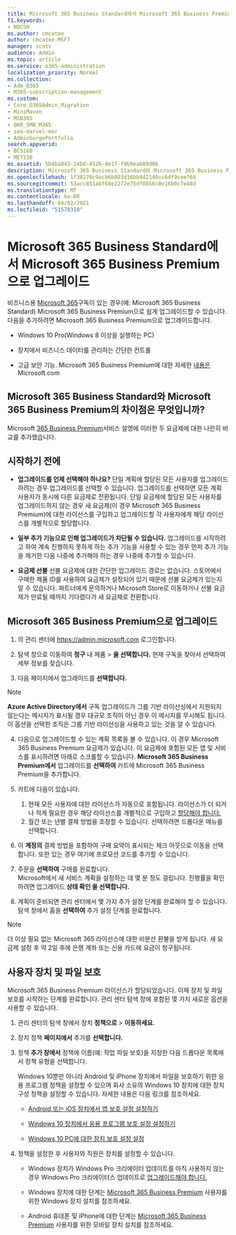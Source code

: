```yaml
---
title: Microsoft 365 Business Standard에서 Microsoft 365 Business Premium으로 업그레이드
f1.keywords:
- NOCSH
ms.author: cmcatee
author: cmcatee-MSFT
manager: scotv
audience: Admin
ms.topic: article
ms.service: o365-administration
localization_priority: Normal
ms.collection:
- Adm_O365
- M365-subscription-management
ms.custom:
- Core_O365Admin_Migration
- MiniMaven
- MSB365
- OKR_SMB_M365
- seo-marvel-mar
- AdminSurgePortfolio
search.appverid:
- BCS160
- MET150
ms.assetid: 5b4ba843-24b8-4526-8e1f-f9b9eab89d06
description: Microsoft 365 Business Standard와 Microsoft 365 Business Premium의 차이점과 Microsoft 365 Business Premium으로 업그레이드하는 방법에 대해 자세히 알아보습니다.
ms.openlocfilehash: 1f38270c9acb6b803d16bb842140cc6df9cee768
ms.sourcegitcommit: 53acc851abf68e2272e75df0856c0e16b0c7e48d
ms.translationtype: MT
ms.contentlocale: ko-KR
ms.lasthandoff: 04/02/2021
ms.locfileid: "51578310"
---
```

# <a name="upgrade-to-microsoft-365-business-premium-from-microsoft-365-business-standard"></a>Microsoft 365 Business Standard에서 Microsoft 365 Business Premium으로 업그레이드

비즈니스용 [Microsoft 365](https://products.office.com/compare-all-microsoft-office-products-4-column?activetab=tab:primaryr2)구독이 있는 경우(예: Microsoft 365 Business Standard) Microsoft 365 Business Premium으로 쉽게 업그레이드할 수 있습니다. 다음을 추가하려면 Microsoft 365 Business Premium으로 업그레이드합니다.

- Windows 10 Pro(Windows 8 이상을 실행하는 PC)

- 장치에서 비즈니스 데이터를 관리하는 간단한 컨트롤

- 고급 보안 기능.
Microsoft 365 Business Premium에 대한 자세한 [내용은](https://www.microsoft.com/microsoft-365/business) Microsoft.com

## <a name="whats-the-difference-between-microsoft-365-business-standard-and-microsoft-365-business-premium"></a>Microsoft 365 Business Standard와 Microsoft 365 Business Premium의 차이점은 무엇입니까?

Microsoft [365 Business Premium](/office365/servicedescriptions/microsoft-365-service-descriptions/microsoft-365-business-service-description)서비스 설명에 이러한 두 요금제에 대한 나란히 비교를 추가했습니다. 

## <a name="before-you-get-started"></a>시작하기 전에

- **업그레이드를 언제 선택해야 하나요?** 단일 계획에 할당된 모든  사용자를 업그레이드하려는 경우 업그레이드를 선택할 수 있습니다. 업그레이드를 선택하면 모든 계획 사용자가 동시에 다른 요금제로 전환됩니다. 단일 요금제에 할당된 모든 사용자를 업그레이드하지 않는 경우 새 요금제(이 경우 Microsoft 365 [](../admin/manage/assign-licenses-to-users.md) Business Premium)에 대한 라이선스를 구입하고 업그레이드할 각 사용자에게 해당 라이선스를 개별적으로 할당합니다.

- **일부 추가 기능으로 인해 업그레이드가 차단될 수 있습니다.** 업그레이드를 시작하려고 하여 계속 진행하지 못하게 하는 추가 기능을 사용할 수 있는 경우 먼저 추가 기능을 제거한 다음 나중에 추가해야 하는 경우 나중에 추가할 수 있습니다.

- **요금제 선불** 선불 요금제에 대한 간단한 업그레이드 경로는 없습니다. 스토어에서 구매한 제품 ID를 사용하여 요금제가 설정되어 있기 때문에 선불 요금제가 있는지 알 수 있습니다. 파트너에게 문의하거나 Microsoft Store로 이동하거나 선불 요금제가 만료될 때까지 기다렸다가 새 요금제로 전환합니다.

## <a name="upgrade-to-microsoft-365-business-premium"></a>Microsoft 365 Business Premium으로 업그레이드

1. 의 관리 센터에 <a href="https://go.microsoft.com/fwlink/p/?linkid=837890" target="_blank">https://admin.microsoft.com</a> 로그인합니다.

2. 탐색 창으로 이동하여 **청구** 내 제품 \> **을 선택합니다.** 현재 구독을 찾아서 선택하여 세부 정보를 찾습니다.

3. 다음 페이지에서 업그레이드를 **선택합니다.**

  > [!NOTE]
  > **Azure Active Directory에서** 구독 업그레이드가 그룹 기반 라이선싱에서 지원되지 않는다는 메시지가 표시될 경우 대규모 조직이 아닌 경우 이 메시지를 무시해도 됩니다. 이 옵션을 선택한 조직은 그룹 기반 라이선싱을 사용하고 있는 것을 알 수 있습니다.

4. 다음으로 업그레이드할 수 있는 계획 목록을 볼 수 있습니다. 이 경우 Microsoft 365 Business Premium 요금제가 있습니다. 이 요금제에 포함된 모든 앱 및 서비스를 표시하려면 아래로 스크롤할 수 있습니다. **Microsoft 365 Business Premium에서** 업그레이드를 **선택하여** 카트에 Microsoft 365 Business Premium을 추가합니다.

5. 카트에 다음이 있습니다.

    1. 현재 모든 사용자에 대한 라이선스가 자동으로 포함됩니다. 라이선스가 더 되거나 적게 필요한 경우 해당 라이선스를 개별적으로 구입하고 [할당해야 합니다.](../admin/manage/assign-licenses-to-users.md)  
    2. 월간 또는 년별 결제 방법을 조정할 수 있습니다. 선택하려면 드롭다운 메뉴를 선택합니다.

6. 이 **계정의** 결제 방법을 포함하여 구매 요약이 표시되는 체크 아웃으로 이동을 선택합니다. 또한 있는 경우 여기에 프로모션 코드를 추가할 수 있습니다.

7. 주문을 **선택하여** 구매를 완료합니다.\
Microsoft에서 새 서비스 계획을 설정하는 데 몇 분 정도 걸립니다. 진행률을 확인하려면 업그레이드 **상태 확인 을 선택합니다.**

8. 계획이 준비되면 관리 센터에서 몇 가지 추가 설정 단계를 완료해야 할 수 있습니다. 탐색 창에서 홈을 **선택하여** 추가 설정 단계를 완료합니다.

> [!NOTE]
> 더 이상 필요 없는 Microsoft 365 라이선스에 대한 비분산 환불을 받게 됩니다. 새 요금제 설정 후 약 2일 후에 은행 계좌 또는 신용 카드에 요금이 청구됩니다.
  
## <a name="protect-user-devices-and-files"></a>사용자 장치 및 파일 보호

Microsoft 365 Business Premium 라이선스가 할당되었습니다. 이제 장치 및 파일 보호를 시작하는 단계를 완료합니다. 관리 센터 탐색 창에 포함된 몇 가지 새로운 옵션을 사용할 수 있습니다.
  
1. 관리 센터의 탐색 창에서 장치 **정책으로** \> **이동하세요.**

2. 장치 정책 **페이지에서** 추가를 **선택합니다.**

3. 정책 **추가 창에서** 정책에 이름(예: 작업 파일 보호)을  지정한 다음 드롭다운 목록에서 정책 유형을 선택합니다.

    Windows 10뿐만 아니라 Android 및 iPhone 장치에서 파일을 보호하기 위한 응용 프로그램 정책을 설정할 수 있으며 회사 소유의 Windows 10 장치에 대한 장치 구성 정책을 설정할 수 있습니다. 자세한 내용은 다음 링크를 참조하세요.

    - [Android 또는 iOS 장치에서 앱 보호 설정 설정하기](app-protection-settings-for-android-and-ios.md)

    - [Windows 10 장치에서 응용 프로그램 보호 설정 설정하기](protection-settings-for-windows-10-devices.md)

    - [Windows 10 PC에 대한 장치 보호 설정 설정](protection-settings-for-windows-10-pcs.md)

4. 정책을 설정한 후 사용자와 직원은 장치를 설정할 수 있습니다.

    - Windows 장치가 Windows Pro 크리에이터 업데이트를 아직 사용하지 않는 경우 Windows Pro 크리에이터스 업데이트로 [업그레이드해야 합니다.](upgrade-to-windows-pro-creators-update.md)

    - Windows 장치에 대한 단계는 [Microsoft 365 Business Premium](set-up-windows-devices.md) 사용자를 위한 Windows 장치 설치를 참조하세요.

    - Android 휴대폰 및 iPhone에 대한 단계는 [Microsoft 365 Business Premium](set-up-mobile-devices.md) 사용자를 위한 모바일 장치 설치를 참조하세요.